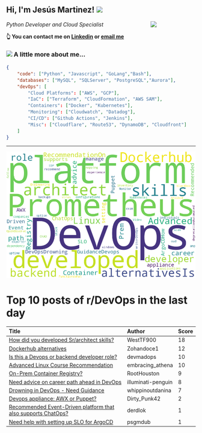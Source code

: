 <!--
**jmartinezl/jmartinezl** is a ✨ _special_ ✨ repository because its `README.md` (this file) appears on your GitHub profile.

Here are some ideas to get you started:

- 🔭 I’m currently working on ...
- 🌱 I’m currently learning ...
- 👯 I’m looking to collaborate on ...
- 🤔 I’m looking for help with ...
- 💬 Ask me about ...
- 📫 How to reach me: ...
- 😄 Pronouns: ...
- ⚡ Fun fact: ...
-->

<h2>Hi, I'm Jesús Martinez! <img src="https://media.giphy.com/media/WUlplcMpOCEmTGBtBW/giphy.gif" width="30"> </h2>
<img align='right' src="https://media.giphy.com/media/NytMLKyiaIh6VH9SPm/giphy.gif" width="120">
<p><em>Python Developer and Cloud Specialist
</em></p>

**👆 You can contact me on [Linkedin](https://www.linkedin.com/in/jes%C3%BAs-martinez-2b7b10104/) or [email me](mailto:jesus.mtz.lorenzo@gmail.com)**

### <img src="https://media.giphy.com/media/VgCDAzcKvsR6OM0uWg/giphy.gif" width="50"> A little more about me...  

```json
{
    "code": ["Python", "Javascript", "GoLang","Bash"],
    "databases": ["MySQL", "SQLServer", "PostgreSQL","Aurora"],
    "devOps": [
        "Cloud Platforms": ["AWS", "GCP"],
        "IaC": ["Terraform", "CloudFormation", "AWS SAM"],
        "Containers": ["Docker", "Kubernetes"],
        "Monitoring": ["Cloudwatch", "Datadog"],
        "CI/CD": ["Github Actions", "Jenkins"],
        "Misc": ["Cloudflare", "Route53", "DynamoDB", "Cloudfront"]
    ]
}
```
---

![Wordcloud](./cloud.png)

# Top 10 posts of r/DevOps in the last day

| Title | Author | Score |
|:---|:---|:---|
| [How did you developed Sr/architect skills?](https://www.reddit.com/r/devops/comments/14ry66r/how_did_you_developed_srarchitect_skills/) | WestTF900 | 18 |
| [Dockerhub alternatives](https://www.reddit.com/r/devops/comments/14rsai6/dockerhub_alternatives/) | Zohandoce1 | 12 |
| [Is this a Devops or backend developer role?](https://www.reddit.com/r/devops/comments/14rhcj2/is_this_a_devops_or_backend_developer_role/) | devmadops | 10 |
| [Advanced Linux Course Recommendation](https://www.reddit.com/r/devops/comments/14rg7zw/advanced_linux_course_recommendation/) | embracing_athena | 10 |
| [On-Prem Container Registry?](https://www.reddit.com/r/devops/comments/14rligq/onprem_container_registry/) | RootHouston | 9 |
| [Need advice on career path ahead in DevOps](https://www.reddit.com/r/devops/comments/14ramtj/need_advice_on_career_path_ahead_in_devops/) | illuminati-penguin | 8 |
| [Drowning in DevOps - Need Guidance](https://www.reddit.com/r/devops/comments/14r9mwr/drowning_in_devops_need_guidance/) | whippinoutdanina | 7 |
| [Devops appliance: AWX or Puppet?](https://www.reddit.com/r/devops/comments/14s452r/devops_appliance_awx_or_puppet/) | Dirty_Punk42 | 2 |
| [Recommended Event-Driven platform that also supports ChatOps?](https://www.reddit.com/r/devops/comments/14s31nk/recommended_eventdriven_platform_that_also/) | derdlok | 1 |
| [Need help with setting up SLO for ArgoCD](https://www.reddit.com/r/devops/comments/14s4igs/need_help_with_setting_up_slo_for_argocd/) | psgmdub | 1 |
